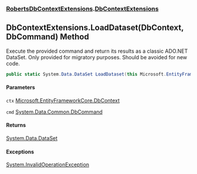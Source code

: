 ### [RobertsDbContextExtensions](RobertsDbContextExtensions 'RobertsDbContextExtensions').[DbContextExtensions](DbContextExtensions 'RobertsDbContextExtensions.DbContextExtensions')
## DbContextExtensions.LoadDataset(DbContext, DbCommand) Method
Execute the provided command and return its results as a classic ADO.NET DataSet.
Only provided for migratory purposes. Should be avoided for new code.
```csharp
public static System.Data.DataSet LoadDataset(this Microsoft.EntityFrameworkCore.DbContext ctx, System.Data.Common.DbCommand cmd);
```
#### Parameters
<a name='RobertsDbContextExtensions_DbContextExtensions_LoadDataset(Microsoft_EntityFrameworkCore_DbContext_System_Data_Common_DbCommand)_ctx'></a>
`ctx` [Microsoft.EntityFrameworkCore.DbContext](https://docs.microsoft.com/en-us/dotnet/api/Microsoft.EntityFrameworkCore.DbContext 'Microsoft.EntityFrameworkCore.DbContext')  
  
<a name='RobertsDbContextExtensions_DbContextExtensions_LoadDataset(Microsoft_EntityFrameworkCore_DbContext_System_Data_Common_DbCommand)_cmd'></a>
`cmd` [System.Data.Common.DbCommand](https://docs.microsoft.com/en-us/dotnet/api/System.Data.Common.DbCommand 'System.Data.Common.DbCommand')  
  
#### Returns
[System.Data.DataSet](https://docs.microsoft.com/en-us/dotnet/api/System.Data.DataSet 'System.Data.DataSet')  
#### Exceptions
[System.InvalidOperationException](https://docs.microsoft.com/en-us/dotnet/api/System.InvalidOperationException 'System.InvalidOperationException')  
